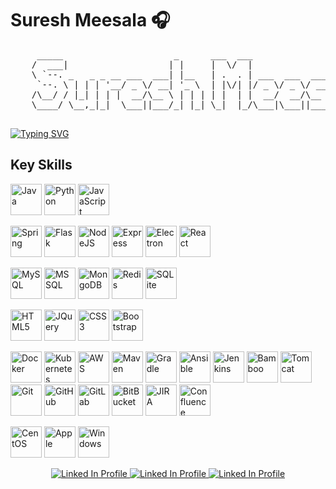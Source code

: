 # Suresh Meesala 🎧

<pre>
     _____                     _      ___  ___                     _
    /  ___|                   | |     |  \/  |                    | |
    \ `--. _   _ _ __ ___  ___| |__   | .  . | ___  ___  ___  __ _| | __ _
     `--. \ | | | '__/ _ \/ __| '_ \  | |\/| |/ _ \/ _ \/ __|/ _` | |/ _` |
    /\__/ / |_| | | |  __/\__ \ | | | | |  | |  __/  __/\__ \ (_| | | (_| |
    \____/ \__,_|_|  \___||___/_| |_| \_|  |_/\___|\___||___/\__,_|_|\__,_|

</pre>

[![Typing SVG](https://readme-typing-svg.demolab.com?font=Fira+Code&size=16&center=true&vCenter=true&multiline=true&width=1000&height=100&lines=Full-stack+Software+Engineer;Having+experience+across+the+full+spectrum+of+Software+development;7%2B+years+of+coding+experience)](https://git.io/typing-svg)

## Key Skills
<p align="left">
	<img width="50px" alt="Java" src="https://cdn.jsdelivr.net/gh/devicons/devicon/icons/java/java-original-wordmark.svg"  />
	<img width="50px" alt="Python" src="https://cdn.jsdelivr.net/gh/devicons/devicon/icons/python/python-original-wordmark.svg" />
	<img width="50px" alt="JavaScript" src="https://cdn.jsdelivr.net/gh/devicons/devicon/icons/javascript/javascript-original.svg" />
</p>
<p align="left">
	<img width="50px" alt="Spring" src="https://cdn.jsdelivr.net/gh/devicons/devicon/icons/spring/spring-original-wordmark.svg" />
	<img width="50px" alt="Flask" src="https://cdn.jsdelivr.net/gh/devicons/devicon/icons/flask/flask-original-wordmark.svg" />
	<img width="50px" alt="NodeJS" src="https://cdn.jsdelivr.net/gh/devicons/devicon/icons/nodejs/nodejs-original.svg" />
	<img width="50px" alt="Express" src="https://cdn.jsdelivr.net/gh/devicons/devicon/icons/express/express-original.svg" />
	<img width="50px" alt="Electron" src="https://cdn.jsdelivr.net/gh/devicons/devicon/icons/electron/electron-original.svg" />
	<img width="50px" alt="React" src="https://cdn.jsdelivr.net/gh/devicons/devicon/icons/react/react-original-wordmark.svg" />
</p>
<p align="left">
	<img width="50px" alt="MySQL" src="https://cdn.jsdelivr.net/gh/devicons/devicon/icons/mysql/mysql-original-wordmark.svg" />
	<img width="50px" alt="MSSQL"src="https://cdn.jsdelivr.net/gh/devicons/devicon/icons/microsoftsqlserver/microsoftsqlserver-plain-wordmark.svg" />
	<img width="50px" alt="MongoDB" src="https://cdn.jsdelivr.net/gh/devicons/devicon/icons/mongodb/mongodb-original-wordmark.svg" />
	<img width="50px" alt="Redis" src="https://cdn.jsdelivr.net/gh/devicons/devicon/icons/redis/redis-original-wordmark.svg" />
	<img width="50px" alt="SQLite" src="https://cdn.jsdelivr.net/gh/devicons/devicon/icons/sqlite/sqlite-original-wordmark.svg" />
</p>
<p align="left">
	<img width="50px" alt="HTML5" src="https://cdn.jsdelivr.net/gh/devicons/devicon/icons/html5/html5-plain-wordmark.svg" />
	<img width="50px" alt="JQuery" src="https://cdn.jsdelivr.net/gh/devicons/devicon/icons/jquery/jquery-original-wordmark.svg" />
	<img width="50px" alt="CSS3" src="https://cdn.jsdelivr.net/gh/devicons/devicon/icons/css3/css3-plain-wordmark.svg" />
	<img width="50px" alt="Bootstrap" src="https://cdn.jsdelivr.net/gh/devicons/devicon/icons/bootstrap/bootstrap-original-wordmark.svg" />
</p>
<p align="left">
	<img width="50px" alt="Docker" src="https://cdn.jsdelivr.net/gh/devicons/devicon/icons/docker/docker-original-wordmark.svg" />
	<img width="50px" alt="Kubernetes" src="https://cdn.jsdelivr.net/gh/devicons/devicon/icons/kubernetes/kubernetes-plain-wordmark.svg" />
	<img width="50px" alt="AWS" src="https://cdn.jsdelivr.net/gh/devicons/devicon/icons/amazonwebservices/amazonwebservices-original-wordmark.svg" />
	<img width="50px" alt="Maven" src="https://user-images.githubusercontent.com/43886029/158700686-2b7f0d3d-2cfa-4ed0-9783-3b4b0d24469e.svg" />
	<img width="50px" alt="Gradle" src="https://cdn.jsdelivr.net/gh/devicons/devicon/icons/gradle/gradle-plain.svg" />
	<img width="50px" alt="Ansible" src="https://cdn.jsdelivr.net/gh/devicons/devicon/icons/ansible/ansible-original-wordmark.svg" />
	<img width="50px" alt="Jenkins" src="https://cdn.jsdelivr.net/gh/devicons/devicon/icons/jenkins/jenkins-original.svg" />
	<img width="50px" alt="Bamboo" src="https://cdn.jsdelivr.net/gh/devicons/devicon/icons/bamboo/bamboo-original-wordmark.svg" />
	<img width="50px" alt="Tomcat" src="https://cdn.jsdelivr.net/gh/devicons/devicon/icons/tomcat/tomcat-original-wordmark.svg" />
	<img width="50px" alt="Git" src="https://cdn.jsdelivr.net/gh/devicons/devicon/icons/git/git-original.svg" />
	<img width="50px" alt="GitHub" src="https://cdn.jsdelivr.net/gh/devicons/devicon/icons/github/github-original.svg" />
	<img width="50px" alt="GitLab" src="https://cdn.jsdelivr.net/gh/devicons/devicon/icons/gitlab/gitlab-original.svg" />
	<img width="50px" alt="BitBucket" src="https://cdn.jsdelivr.net/gh/devicons/devicon/icons/bitbucket/bitbucket-original-wordmark.svg" />
	<img width="50px" alt="JIRA" src="https://cdn.jsdelivr.net/gh/devicons/devicon/icons/jira/jira-original-wordmark.svg" />
	<img width="50px" alt="Confluence" src="https://cdn.jsdelivr.net/gh/devicons/devicon/icons/confluence/confluence-original-wordmark.svg" />
          
</p>
<p align="left">
	<img width="50px" alt="CentOS" src="https://cdn.jsdelivr.net/gh/devicons/devicon/icons/centos/centos-original.svg" />
	<img width="50px" alt="Apple" src="https://cdn.jsdelivr.net/gh/devicons/devicon/icons/apple/apple-original.svg" />
	<img width="50px" alt="Windows" src="https://cdn.jsdelivr.net/gh/devicons/devicon/icons/windows8/windows8-original.svg" />
</p>


<p align="center">
	<a href="https://www.linkedin.com/in/sureshmsidy">
		<img alt="Linked In Profile" title="Connect with me on LinkedIn" target="_blank" src="https://custom-icon-badges.demolab.com/badge/-LinkedIn-blue?style=for-the-badge&logoColor=white&logo=LinkedIn" />
	</a>
	<a href="https://leetcode.com/sureshmsidy/">
		<img alt="Linked In Profile" title="Connect with me on Leetcode" target="_blank" src="https://custom-icon-badges.demolab.com/badge/-leetcode-yellow?style=for-the-badge&logoColor=white&logo=Twitter" />
	</a>
	<a href="https://twitter.com/sureshmsidy">
		<img alt="Linked In Profile" title="Connect with me on Twitter" target="_blank" src="https://custom-icon-badges.demolab.com/badge/-twitter-green?style=for-the-badge&logoColor=white&logo=Twitter" />
	</a>
</p>
